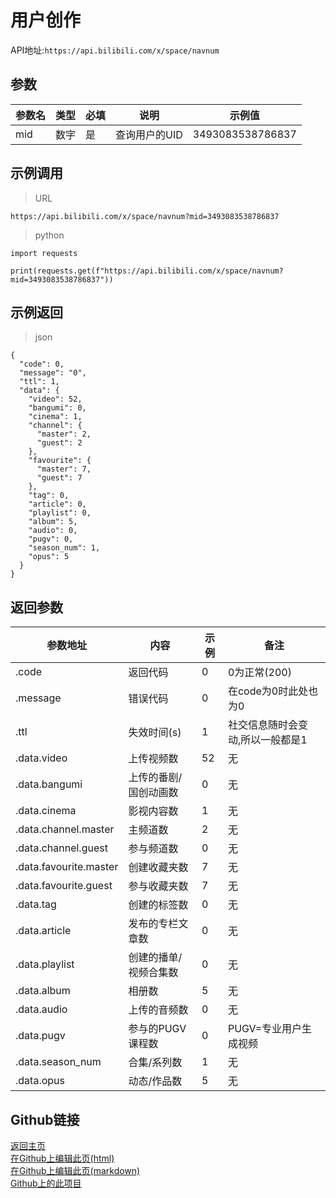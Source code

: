# 用户创作
API地址:`https://api.bilibili.com/x/space/navnum`

## 参数
|参数名|	类型	|必填|	说明|	示例值|
|---|---|---|---|---|
|mid	|数字|	是|	查询用户的UID|	3493083538786837|

## 示例调用
>URL


```
https://api.bilibili.com/x/space/navnum?mid=3493083538786837
```


>python


```
import requests

print(requests.get(f"https://api.bilibili.com/x/space/navnum?mid=3493083538786837"))
```


## 示例返回
>json


```
{
  "code": 0,
  "message": "0",
  "ttl": 1,
  "data": {
    "video": 52,
    "bangumi": 0,
    "cinema": 1,
    "channel": {
      "master": 2,
      "guest": 2
    },
    "favourite": {
      "master": 7,
      "guest": 7
    },
    "tag": 0,
    "article": 0,
    "playlist": 0,
    "album": 5,
    "audio": 0,
    "pugv": 0,
    "season_num": 1,
    "opus": 5
  }
}
```


## 返回参数
| 参数地址  |  内容 |  示例 |  备注 |  
| ------------ | ---------------- | ------------ | ------------ |   
| .code  | 返回代码  | 0  |  0为正常(200) |  
|  .message | 错误代码  | 0  | 在code为0时此处也为0  |  
|  .ttl |  失效时间(s) | 1  | 社交信息随时会变动,所以一般都是1  |  
| .data.video | 上传视频数 | 52 | 无 |
| .data.bangumi | 上传的番剧/国创动画数 | 0 | 无 |
| .data.cinema | 影视内容数 | 1 | 无 |
| .data.channel.master | 主频道数 | 2 | 无 |
| .data.channel.guest | 参与频道数 | 0 | 无 |
| .data.favourite.master | 创建收藏夹数 | 7 | 无 |
| .data.favourite.guest | 参与收藏夹数 | 7 | 无 |
| .data.tag | 创建的标签数 | 0 | 无 |
| .data.article | 发布的专栏文章数 | 0 | 无 |
| .data.playlist | 创建的播单/视频合集数 | 0 | 无 |
| .data.album | 相册数 | 5 | 无 |
| .data.audio | 上传的音频数 | 0 | 无 |
| .data.pugv | 参与的PUGV课程数 | 0 | PUGV=专业用户生成视频 |
| .data.season_num | 合集/系列数 | 1 | 无 |
| .data.opus | 动态/作品数 | 5 | 无 |

## Github链接
[返回主页](https://qiufengcute.github.io/unofficial-bilibili-apis-docs/)  
[在Github上编辑此页(html)](https://github.com/qiufengcute/unofficial-bilibili-apis-docs/edit/main/docs/html/user_authoring.html)  
[在Github上编辑此页(markdown)](https://github.com/qiufengcute/unofficial-bilibili-apis-docs/edit/main/docs/markdown/user_authoring.md)  
[Github上的此项目](https://github.com/qiufengcute/unofficial-bilibili-apis-docs/)
